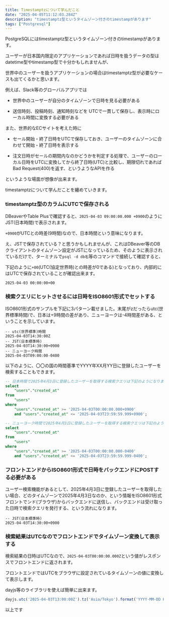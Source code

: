 ```yaml
---
title: Timestamptzについて学んだこと
date: "2025-04-05T11:12:03.284Z"
description: "timestamptz型というタイムゾーン付きのtimestampがあります"
tags: ["Postgresql"]
---
```


PostgreSQLにはtimestamptz型というタイムゾーン付きのtimestampがあります。

ユーザーが日本国内限定のアプリケーションであれば日時を扱うデータの型はdatetime型やtimestamp型で十分かもしれませんが、

世界中のユーザーを扱うアプリケーションの場合はtimestamptz型が必要なケースも出てくるかと思います。

例えば、Slack等のグローバルアプリでは

- 世界中のユーザーが自分のタイムゾーンで日時を見る必要がある

- 送信時刻、投稿時刻、通知時刻などを UTCで一貫して保存し、表示時にローカル時間に変換する必要がある

また、世界的なECサイトを考えた時に

* セール開始・終了日時をUTCで保存しておき、ユーザーのタイムゾーンに合わせて開始・終了日時を表示する

* 注文日時がセールの期間内なのかどうかを判定する処理で、ユーザーのローカル日時をUTCに変換してから終了日時(UTC)と比較し、期限切れであればBad Request(400)を返す、というようなAPIを作る

というような場面が想像が出来ます。

timestamptzについて学んだことを纏めていきます。

### timestamptz型のカラムにUTCで保存される

DBeaverやTable Plusで確認すると、`2025-04-03 09:00:00.000 +0900`のようにJST(日本時間)で表示されます。

`+0900`がUTCとの時差(9時間)なので、日本時間という意味になります。

え、JSTで保存されている？と思うかもしれませんが、これはDBeaver等のDBクライアントのタイムゾーン設定がJSTになっているため、そのように表示されているだけで、ターミナルで`psql -d db名`等のコマンドで接続して確認すると、

下記のように`+00`(UTC(協定世界時)との時差が0である)となっており、内部的にはUTCで保存されていることが確認出来ます。

```bash
2025-04-03 00:00:00+00
```

### 検索クエリにヒットさせるには日時をISO8601形式でセットする

ISO8601形式のサンプルを下記に3パターン載せました。末尾がzだったらutc(世界標準時間)で、日本は+9時間の差があり、ニューヨークは-4時間差がある、ということを示しています。

```
-- utc(世界標準)時間
2025-04-03T14:30:00Z
-- JST(日本標準時)
2025-04-03T14:30:00+0900
-- ニューヨーク時間
2025-04-03T09:00:00-0400
```
以下のように、〇〇の国の時間基準でYYYY年XX月YY日に登録したユーザーを検索することもできます。

```sql
-- 日本時間で2025年4月3日に登録したユーザーを取得する検索クエリは下記のようになります。
select
	"users"."created_at"
from
	"users"
where
	"users"."created_at" >= '2025-04-03T00:00:00.000+0900'
	and "users"."created_at" <= '2025-04-03T23:59:59.999+0900';
```

```sql
-- ニューヨーク時間で2025年4月3日に登録したユーザーを取得する検索クエリは下記のようになります。
select
	"users"."created_at"
from
	"users"
where
	"users"."created_at" >= '2025-04-03T00:00:00.000-0400'
	and "users"."created_at" <= '2025-04-03T23:59:59.999-0400';
```

### フロントエンドからISO8601形式で日時をバックエンドにPOSTする必要がある

ユーザー検索機能があるとして、2025年4月3日に登録したユーザーを取得したい場合、どのタイムゾーンで2025年4月3日なのか、という情報をISO8601形式フロントでンド(ブラウザ)からバックエンドに送信し、バックエンドは受け取った日時で検索クエリを発行する、という流れになります。

```
-- JST(日本標準時)
2025-04-03T14:30:00+0900
```

### 検索結果はUTCなのでフロントエンドでタイムゾーン変換して表示する

検索結果の日時はUTCなので、`2025-04-03T00:00:00.000Z`という値がレスポンスでフロントエンドに返されます。

フロントエンドではUTCをブラウザに設定されているタイムゾーンの値に変換して表示します。

dayjs等のライブラリを使えば簡単に出来ます。

```js
dayjs.utc('2025-04-03T13:00:00Z').tz('Asia/Tokyo').format('YYYY-MM-DD HH:mm:ss');
```

以上です
